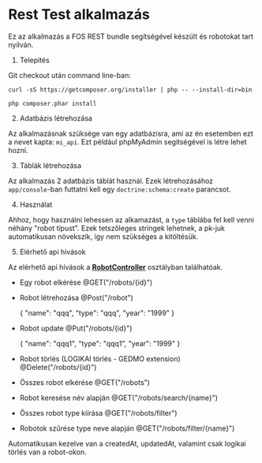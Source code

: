 Rest Test alkalmazás
====================

Ez az alkalmazás a FOS REST bundle segítségével készült és robotokat tart nyilván.
1) Telepítés

Git checkout után command line-ban:

    curl -sS https://getcomposer.org/installer | php -- --install-dir=bin

    php composer.phar install

2) Adatbázis létrehozása

Az alkalmazásnak szüksége van egy adatbázisra, ami az én esetemben ezt a nevet kapta:
`mi_api`. Ezt például phpMyAdmin segítségével is létre lehet hozni.

3) Táblák létrehozása

Az alkalmazás 2 adatbázis táblát használ. Ezek létrehozásához `app/console`-ban futtatni kell egy
`doctrine:schema:create` parancsot.

4) Használat

Ahhoz, hogy használni lehessen az alkamazást, a `type` táblába fel kell venni néhány "robot típust".
Ezek tetszőleges stringek lehetnek, a pk-juk automatikusan növekszik, így nem szükséges a
kitöltésük.

5) Elérhető api hívások

Az elérhető api hívások a [**RobotController**][1] osztályban találhatóak.

 * Egy robot elkérése @GET("/robots/{id}")

 * Robot létrehozása @Post("/robot")

    {
        "name": "qqq",
        "type": "qqq",
        "year": "1999"
    }

 * Robot update @Put("/robots/{id}")

    {
        "name": "qqq1",
        "type": "qqq1",
        "year": "1999"
    }

 * Robot törlés (LOGIKAI törlés - GEDMO extension) @Delete("/robots/{id}")

 * Összes robot elkérése @GET("/robots")

 * Robot keresése név alapján @GET("/robots/search/{name}")

 * Összes robot type kíírása @GET("/robots/filter")

 * Robotok szűrése type neve alapján @GET("/robots/filter/{name}")


Automatikusan kezelve van a createdAt, updatedAt, valamint csak logikai törlés van a robot-okon.


[1]:  https://github.com/MarincsakIstvan/test/blob/master/src/MarincsakIstvan/ApiBundle/Controller/RobotController.php